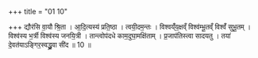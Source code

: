 +++
title = "01 10"

+++
द्यौर॑सि वा॒यौ श्रि॒ता । आ॒दि॒त्यस्य॑ प्रति॒ष्ठा । त्वयी॒दम॒न्तः । विश्वय्ँ॑य॒क्षव्ँ विश्व॑म्भू॒तव्ँ विश्वँ॑ सुभू॒तम् ।  विश्व॑स्य भ॒र्त्री विश्व॑स्य जनयि॒त्री । तान्त्वोप॑दधे काम॒दुघा॒मक्षि॑ताम् । प्र॒जाप॑तिस्त्वा सादयतु ।  तया॑ दे॒वत॑याऽङ्गिर॒स्वद्ध्रु॒वा सी॑द ॥ 10 ॥

